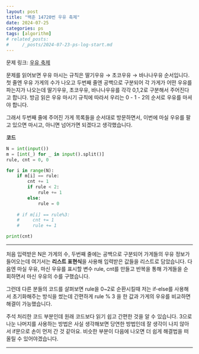 ```yaml
---
layout: post
title: "백준 14720번 우유 축제"
date: 2024-07-25
categories: ps
tags: [algorithm]
# related_posts: 
#     /_posts/2024-07-23-ps-log-start.md
---
```

문제 링크: [우유 축제]

문제를 읽어보면 우유 마시는 규칙은 딸기우유 → 초코우유 → 바나나우유 순서입니다. 첫 줄엔 우유 가게의 수가 나오고 두번째 줄엔 공백으로 구분되어 각 가게가 어떤 우유를 파는지가 나오는데 딸기우유, 초코우유, 바나나우유를 각각 0,1,2로 구분해서 주어진다고 합니다. 방금 읽은 우유 마시기 규칙에 따라서 우리는 0 - 1 - 2의 순서로 우유를 마셔야 합니다.

그래서 두번째 줄에 주어진 가게 목록들을 순서대로 방문하면서, 이번에 마실 우유를 팔고 있으면 마시고, 아니면 넘어가면 되겠다고 생각했습니다.


**코드**
```python
N = int(input())
m = [int(_) for _ in input().split()]
rule, cnt = 0, 0

for i in range(N):
    if m[i] == rule:
        cnt += 1
        if rule < 2: 
            rule += 1
        else: 
            rule = 0
        
    # if m[i] == rule%3:
    #     cnt += 1
    #     rule += 1

print(cnt)
```
---

처음 입력받은 N은 가게의 수, 두번째 줄에는 공백으로 구분되어 가게들의 우유 정보가 들어오는데 여기서는 **리스트 표현식**을 사용해 입력받은 값들을 리스트로 담았습니다. 다음엔 마실 우유, 마신 우유를 표시할 변수 rule, cnt를 만들고 반복을 통해 가게들을 순회하면서 마신 우유의 수를 구했습니다.

그런데 다른 분들의 코드를 살펴보면 rule을 0~2로 순환시킬때 저는 if-else를 사용해서 초기화해주는 방식을 썼는데 간편하게 rule % 3 을 한 값과 가게의 우유를 비교하면 해결이 가능했습니다. 
 
주석 처리한 코드 부분인데 원래 코드보다 읽기 쉽고 간편한 것을 알 수 있습니다. 3으로 나눈 나머지를 사용하는 방법은 사실 생각해보면 당연한 방법인데 잘 생각이 나지 않아서 if문으로 손이 먼저 간 것 같아요. 비슷한 부분이 다음에 나오면 더 쉽게 해결법을 떠올릴 수 있어야겠습니다.

--- 
[우유 축제]:https://www.acmicpc.net/problem/14720
